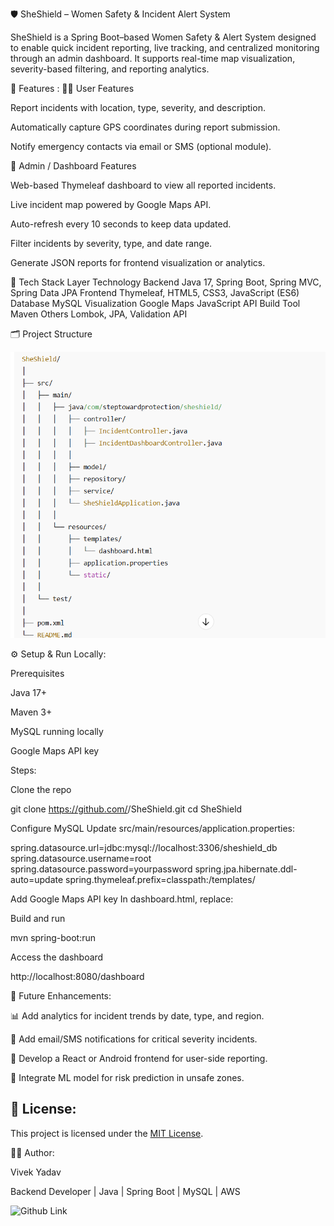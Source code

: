 🛡️ SheShield – Women Safety & Incident Alert System

SheShield is a Spring Boot–based Women Safety & Alert System designed to enable quick incident reporting, live tracking, and centralized monitoring through an admin dashboard.
It supports real-time map visualization, severity-based filtering, and reporting analytics.

🚀 Features :
👩‍💻 User Features

Report incidents with location, type, severity, and description.

Automatically capture GPS coordinates during report submission.

Notify emergency contacts via email or SMS (optional module).

🧭 Admin / Dashboard Features

Web-based Thymeleaf dashboard to view all reported incidents.

Live incident map powered by Google Maps API.

Auto-refresh every 10 seconds to keep data updated.

Filter incidents by severity, type, and date range.

Generate JSON reports for frontend visualization or analytics.


🧩 Tech Stack
Layer	Technology
Backend	Java 17, Spring Boot, Spring MVC, Spring Data JPA
Frontend	Thymeleaf, HTML5, CSS3, JavaScript (ES6)
Database	MySQL
Visualization	Google Maps JavaScript API
Build Tool	Maven
Others	Lombok, JPA, Validation API


🗂️ Project Structure

![project Structure  Screenshot](https://github.com/Vivek0375/shesheild/blob/5a1521c156e06431dfda6158514aa0e2a199e521/Screenshot%202025-10-22%20162734.png?raw=true)


⚙️ Setup & Run Locally:

Prerequisites

Java 17+

Maven 3+

MySQL running locally

Google Maps API key

Steps:

Clone the repo

git clone https://github.com/<your-username>/SheShield.git
cd SheShield


Configure MySQL
Update src/main/resources/application.properties:

spring.datasource.url=jdbc:mysql://localhost:3306/sheshield_db
spring.datasource.username=root
spring.datasource.password=yourpassword
spring.jpa.hibernate.ddl-auto=update
spring.thymeleaf.prefix=classpath:/templates/


Add Google Maps API key
In dashboard.html, replace:

<script src="https://maps.googleapis.com/maps/api/js?key=YOUR_GOOGLE_MAPS_API_KEY"></script>


Build and run

mvn spring-boot:run


Access the dashboard

http://localhost:8080/dashboard

🧮 Future Enhancements:

📊 Add analytics for incident trends by date, type, and region.

🔔 Add email/SMS notifications for critical severity incidents.

📱 Develop a React or Android frontend for user-side reporting.

🧠 Integrate ML model for risk prediction in unsafe zones.



## 📜 License:

This project is licensed under the [MIT License](https://github.com/Vivek0375/shesheild/blob/main/LICENSE).


🧑‍💼 Author:

Vivek Yadav

Backend Developer | Java | Spring Boot | MySQL | AWS

![Github Link](https://github.com/Vivek0375)

